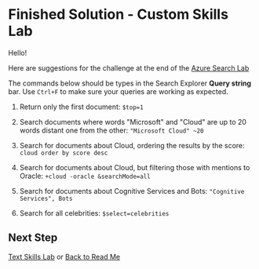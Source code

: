 # Finished Solution - Custom Skills Lab

Hello!

Here are suggestions for the challenge at the end of the [Azure Search Lab](../../labs/lab-02-azure-search.md)

The commands below should be types in the Search Explorer **Query string** bar. Use `Ctrl+F` to make sure your queries are working as expected.

1. Return only the first document: `$top=1`

1. Search documents where words "Microsoft" and "Cloud" are up to 20 words distant one from the other: `"Microsoft Cloud" ~20`

1. Search for documents about Cloud, ordering the results by the score: `cloud order by score desc`

1. Search for documents about Cloud, but filtering those with mentions to Oracle: `+cloud -oracle &searchMode=all`

1. Search for documents about Cognitive Services and Bots: `"Cognitive Services", Bots`

1. Search for all celebrities: `$select=celebrities`

## Next Step

[Text Skills Lab](../../labs/lab-03-text-skills.md) or
[Back to Read Me](../../README.md)